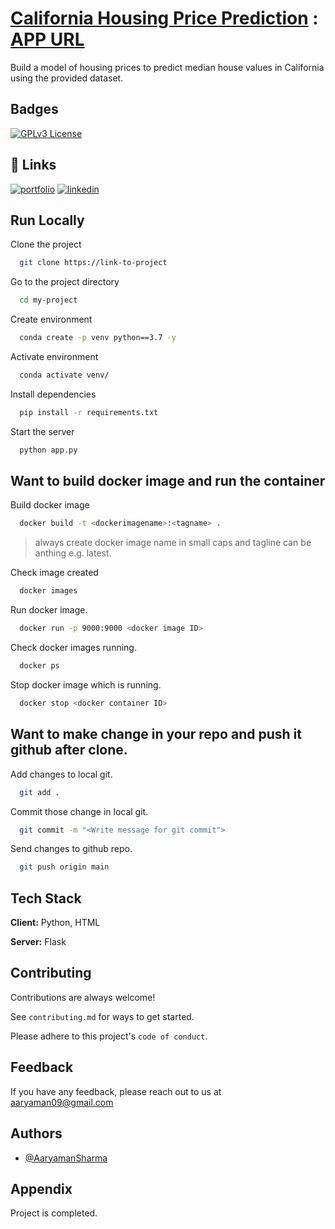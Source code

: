 
# [California Housing Price Prediction](https://www.kaggle.com/datasets/camnugent/california-housing-prices) : [APP URL](https://housing-price-prod-wafer-default-detection-zk0piv.mo5.mogenius.io/)

Build a model of housing prices to predict median house values in California using the provided dataset.


## Badges

[![GPLv3 License](https://img.shields.io/badge/License-GPL%20v3-yellow.svg)](https://opensource.org/licenses/)


## 🔗 Links
[![portfolio](https://img.shields.io/badge/my_portfolio-000?style=for-the-badge&logo=ko-fi&logoColor=white)](https://drive.google.com/file/d/1Apf8C8L1hQK6UE8RELOaj--lAQmQa3Vs/view?usp=sharing)
[![linkedin](https://img.shields.io/badge/linkedin-0A66C2?style=for-the-badge&logo=linkedin&logoColor=white)](https://in.linkedin.com/in/aaryaman-sharma)


## Run Locally

Clone the project

```bash
  git clone https://link-to-project
```

Go to the project directory

```bash
  cd my-project
```

Create environment

```bash
  conda create -p venv python==3.7 -y
```

Activate environment

```bash
  conda activate venv/
```

Install dependencies

```bash
  pip install -r requirements.txt
```

Start the server

```bash
  python app.py
```

## Want to build docker image and run the container

Build docker image 

```bash
  docker build -t <dockerimagename>:<tagname> .
```
> always create docker image name in small caps and tagline can be anthing e.g. latest.

Check image created

```bash
  docker images
```

Run docker image.

```bash
  docker run -p 9000:9000 <docker image ID>
```
Check docker images running.

```bash
  docker ps
```

Stop docker image which is running.

```bash
  docker stop <docker container ID>
```

## Want to make change in your repo and push it github after clone.

Add changes to local git.

```bash
  git add .
```
Commit those change in local git.

```bash
  git commit -m "<Write message for git commit">
```

Send changes to github repo.

```bash
  git push origin main
```

## Tech Stack

**Client:** Python, HTML

**Server:** Flask


## Contributing

Contributions are always welcome!

See `contributing.md` for ways to get started.

Please adhere to this project's `code of conduct`.


## Feedback

If you have any feedback, please reach out to us at aaryaman09@gmail.com


## Authors

- [@AaryamanSharma](https://github.com/Aaryaman09)


## Appendix

Project is completed.

